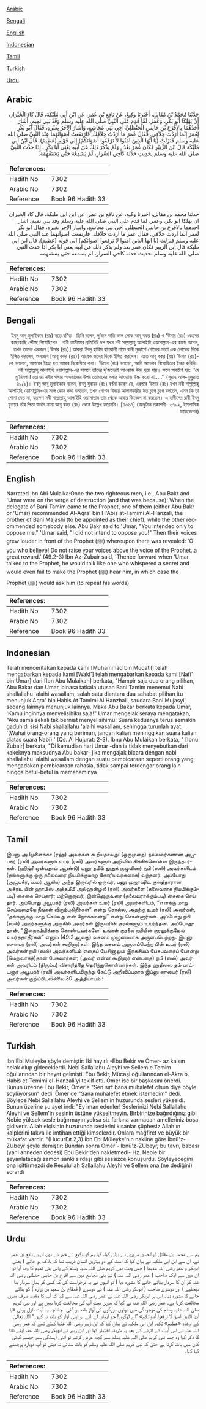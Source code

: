 [Arabic](#arabic)

[Bengali](#bengali)

[English](#english)

[Indonesian](#indonesian)

[Tamil](#tamil)

[Turkish](#turkish)

[Urdu](#urdu)

## Arabic


<div dir="rtl" lang="ar" style={{fontSize:'larger',backgroundColor:'#f8f9fa',padding:20}}>
حَدَّثَنَا مُحَمَّدُ بْنُ مُقَاتِلٍ، أَخْبَرَنَا وَكِيعٌ، عَنْ نَافِعِ بْنِ عُمَرَ، عَنِ ابْنِ أَبِي مُلَيْكَةَ، قَالَ كَادَ الْخَيِّرَانِ أَنْ يَهْلِكَا أَبُو بَكْرٍ، وَعُمَرُ، لَمَّا قَدِمَ عَلَى النَّبِيِّ صلى الله عليه وسلم وَفْدُ بَنِي تَمِيمٍ، أَشَارَ أَحَدُهُمَا بِالأَقْرَعِ بْنِ حَابِسٍ الْحَنْظَلِيِّ أَخِي بَنِي مُجَاشِعٍ، وَأَشَارَ الآخَرُ بِغَيْرِهِ، فَقَالَ أَبُو بَكْرٍ لِعُمَرَ إِنَّمَا أَرَدْتَ خِلاَفِي‏.‏ فَقَالَ عُمَرُ مَا أَرَدْتُ خِلاَفَكَ‏.‏ فَارْتَفَعَتْ أَصْوَاتُهُمَا عِنْدَ النَّبِيِّ صلى الله عليه وسلم فَنَزَلَتْ ‏(‏يَا أَيُّهَا الَّذِينَ آمَنُوا لاَ تَرْفَعُوا أَصْوَاتَكُمْ‏)‏ إِلَى قَوْلِهِ ‏(‏عَظِيمٌ‏)‏‏.‏ قَالَ ابْنُ أَبِي مُلَيْكَةَ قَالَ ابْنُ الزُّبَيْرِ فَكَانَ عُمَرُ بَعْدُ ـ وَلَمْ يَذْكُرْ ذَلِكَ عَنْ أَبِيهِ يَعْنِي أَبَا بَكْرٍ ـ إِذَا حَدَّثَ النَّبِيَّ صلى الله عليه وسلم بِحَدِيثٍ حَدَّثَهُ كَأَخِي السِّرَارِ، لَمْ يُسْمِعْهُ حَتَّى يَسْتَفْهِمَهُ‏.‏
</div>
<div style={{backgroundColor:'#f8f9fa',padding:20, marginBottom: 10}}><table> <thead> <tr> <th>References:</th> <th></th> </tr> </thead> <tbody><tr><td>Hadith No</td><td>7302</td></tr><tr><td>Arabic No</td><td>7302</td></tr><tr><td>Reference</td><td>Book 96 Hadith 33</td></tr></tbody></table></div>


<div dir="rtl" lang="ar" style={{fontSize:'larger',backgroundColor:'#f8f9fa',padding:20}}>
حدثنا محمد بن مقاتل، اخبرنا وكيع، عن نافع بن عمر، عن ابن ابي مليكة، قال كاد الخيران ان يهلكا ابو بكر، وعمر، لما قدم على النبي صلى الله عليه وسلم وفد بني تميم، اشار احدهما بالاقرع بن حابس الحنظلي اخي بني مجاشع، واشار الاخر بغيره، فقال ابو بكر لعمر انما اردت خلافي. فقال عمر ما اردت خلافك. فارتفعت اصواتهما عند النبي صلى الله عليه وسلم فنزلت (يا ايها الذين امنوا لا ترفعوا اصواتكم) الى قوله (عظيم). قال ابن ابي مليكة قال ابن الزبير فكان عمر بعد ولم يذكر ذلك عن ابيه يعني ابا بكر اذا حدث النبي صلى الله عليه وسلم بحديث حدثه كاخي السرار، لم يسمعه حتى يستفهمه
</div>
<div style={{backgroundColor:'#f8f9fa',padding:20, marginBottom: 10}}><table> <thead> <tr> <th>References:</th> <th></th> </tr> </thead> <tbody><tr><td>Hadith No</td><td>7302</td></tr><tr><td>Arabic No</td><td>7302</td></tr><tr><td>Reference</td><td>Book 96 Hadith 33</td></tr></tbody></table></div>

## Bengali


<div dir="rtl" lang="bn" style={{fontSize:'larger',backgroundColor:'#f8f9fa',padding:20}}>
ইবনু আবূ মুলাইকাহ (রাঃ) হতে বর্ণিত। তিনি বলেন, দু’জন অতি ভাল লোক আবূ বকর (রাঃ) ও ‘উমার (রাঃ) ধ্বংসের কাছাকাছি পৌঁছে গিয়েছিলেন। বানী তামীমের প্রতিনিধি দল যখন নবী সাল্লাল্লাহু আলাইহি ওয়াসাল্লাম-এর কাছে আসল, তখন তাদের একজন [‘উমার (রাঃ)] আকরা ইবনু হাবিস হানযালী নামে বানী মুজাশে গোত্রের ভ্রাতা এক লোকের দিকে ইঙ্গিত করলেন, অন্যজন [আবূ বকর (রাঃ)] আরেক জনের দিকে ইঙ্গিত করলেন। এতে আবূ বকর (রাঃ) ‘উমার (রাঃ)-কে বললেন, আপনার ইচ্ছা হল আমার বিরোধিতা করা। ‘উমার (রাঃ) বললেন, আমি আপনার বিরোধিতার ইচ্ছা করিনি। নবী সাল্লাল্লাহু আলাইহি ওয়াসাল্লাম-এর সামনে তাঁদের দু’জনেরই আওয়াজ উচ্চ হয়ে যায়। ফলে অবতীর্ণ হয়: ‘‘হে মু’মিনগণ! তোমরা নবীর গলার আওয়াজের উপর তোমাদের গলার আওয়াজ উচ্চ করো না.....’’ (সূরাহ আল-হুজুরাত ৪৯/২)। ইবনু আবূ মুলাইকাহ বলেন, ইবনু যুবায়র (রাঃ) বর্ণনা করেন যে, এরপরে ‘উমার (রাঃ) যখন নবী সাল্লাল্লাহু আলাইহি ওয়াসাল্লাম-এর সঙ্গে কোন কথা বলতেন, তখন গোপন বিষয়ে আলাপকারীর মত চুপে চুপে বলতেন, এমন কি তা শোনা যেত না, যতক্ষণ নবী সাল্লাল্লাহু আলাইহি ওয়াসাল্লাম তার থেকে আবার জিজ্ঞেস না করতেন। এ হাদীসের রাবী ইবনু যুবায়র তাঁর পিতা অর্থাৎ নানা আবূ বকর (রাঃ) থেকে উল্লেখ করেননি। [৪৩৬৭] (আধুনিক প্রকাশনী- ৬৭৯২, ইসলামিক ফাউন্ডেশন)
</div>
<div style={{backgroundColor:'#f8f9fa',padding:20, marginBottom: 10}}><table> <thead> <tr> <th>References:</th> <th></th> </tr> </thead> <tbody><tr><td>Hadith No</td><td>7302</td></tr><tr><td>Arabic No</td><td>7302</td></tr><tr><td>Reference</td><td>Book 96 Hadith 33</td></tr></tbody></table></div>

## English


<div dir="ltr" lang="en" style={{fontSize:'larger',backgroundColor:'#f8f9fa',padding:20}}>
Narrated Ibn Abi Mulaika:Once the two righteous men, i.e., Abu Bakr and 'Umar were on the verge of destruction (and that was because): When the delegate of Bani Tamim came to the Prophet, one of them (either Abu Bakr or 'Umar) recommended Al-Aqra' bin H'Abis at-Tamimi Al-Hanzali, the brother of Bani Majashi (to be appointed as their chief), while the other recommended somebody else. Abu Bakr said to 'Umar, "You intended only to oppose me." 'Umar said, "I did not intend to oppose you!" Then their voices grew louder in front of the Prophet (ﷺ) whereupon there was revealed: 'O you who believe! Do not raise your voices above the voice of the Prophet..a great reward.' (49.2-3) Ibn Az-Zubair said, 'Thence forward when 'Umar talked to the Prophet, he would talk like one who whispered a secret and would even fail to make the Prophet (ﷺ) hear him, in which case the Prophet (ﷺ) would ask him (to repeat his words)
</div>
<div style={{backgroundColor:'#f8f9fa',padding:20, marginBottom: 10}}><table> <thead> <tr> <th>References:</th> <th></th> </tr> </thead> <tbody><tr><td>Hadith No</td><td>7302</td></tr><tr><td>Arabic No</td><td>7302</td></tr><tr><td>Reference</td><td>Book 96 Hadith 33</td></tr></tbody></table></div>

## Indonesian


<div dir="ltr" lang="id" style={{fontSize:'larger',backgroundColor:'#f8f9fa',padding:20}}>
Telah menceritakan kepada kami [Muhammad bin Muqatil] telah mengabarkan kepada kami [Waki'] telah mengabarkan kepada kami [Nafi' bin Umar] dari [Ibn Abu Mulaikah] berkata, "Hampir saja dua orang pilihan, Abu Bakar dan Umar, binasa tatkala utusan Bani Tamim menemui Nabi shallallahu 'alaihi wasallam, salah satu diantara dua sahabat pilihan itu menunjuk Aqra' bin Habis At Tamimi Al Hanzhali, saudara Bani Mujasyi', sedang lainnya menunjuk lainnya. Maka Abu Bakar berkata kepada Umar, 'Kamu inginnya menyelisihiku saja!" Umar mengelak seraya mengatakan, "Aku sama sekali tak berniat menyelisihimu! Suara keduanya terus semakin gaduh di sisi Nabi shallallahu 'alaihi wasallam, sehingga turunlah ayat: '(Wahai orang-orang yang beriman, jangan kalian meninggikan suara kalian diatas suara Nabi) ' (Qs. Al Hujurat: 2-3). Ibnu Abu Mulaikah berkata, " [Ibnu Zubair] berkata, "Di kemudian hari Umar -dan ia tidak menyebutkan dari kakeknya maksudnya Abu bakar- jika mengajak bicara dengan nabi shallallahu 'alaihi wasallam dengan suatu pembicaraan seperti orang yang mengadakan pembicaraan rahasia, tidak sampai terdengar orang lain hingga betul-betul ia memahaminya
</div>
<div style={{backgroundColor:'#f8f9fa',padding:20, marginBottom: 10}}><table> <thead> <tr> <th>References:</th> <th></th> </tr> </thead> <tbody><tr><td>Hadith No</td><td>7302</td></tr><tr><td>Arabic No</td><td>7302</td></tr><tr><td>Reference</td><td>Book 96 Hadith 33</td></tr></tbody></table></div>

## Tamil


<div dir="ltr" lang="ta" style={{fontSize:'larger',backgroundColor:'#f8f9fa',padding:20}}>
இப்னு அபீமுளைக்கா (ரஹ்) அவர்கள் கூறியதாவது: (ஒருமுறை) நல்லவர்களான அபூபக்ர் (ரலி) அவர்களும் உமர் (ரலி) அவர்களும் அழிவில் சிக்கிக்கொள்ள இருந்தார்கள். (ஹிஜ்ரீ ஒன்பதாம் ஆண்டு) பனூ தமீம் தூதுக் குழுவினர் நபி (ஸல்) அவர்களிடம் (தங்களுக்கு ஒரு தலைவரை நியமிக்குமாறு கோரியவர்களாக) வந்தனர். அப்போது (அபூபக்ர், உமர் ஆகிய) அந்த இருவரில் ஒருவர், பனூ முஜாஷிஉ குலத்தாரான அக்ரஉ பின் ஹாபிஸ் அத்தமீமீ அல்ஹன்ழலீ (ரலி) அவர்களை (தலைவராக நியமிக்கும்படி) சைகை செய்தார்; மற்றொருவர், இன்னொருவரை (தலைவராக்கும்படி) சைகை செய்தார். அப்போது அபூபக்ர் (ரலி) அவர்கள் உமர் (ரலி) அவர்களிடம், “எனக்கு மாறு செய்வதையே நீங்கள் விரும்புகிறீர்கள்” என்று சொல்ல, அதற்கு உமர் (ரலி) அவர்கள், “தங்களுக்கு மாறு செய்வது என் நோக்கமன்று” என்று சொன்னார்கள். அப்போது நபி (ஸல்) அவர்களுக்கு அருகில் அவர்கள் இருவரின் குரல்களும் உயர்ந்தன. அப்போதுதான், “இறைநம்பிக்கை கொண்டவர்களே! உங்கள் குரலை நபியின் குரலுக்குமேல் உயர்த்தாதீர்கள்” எனும் (49:2ஆவது) வசனம் முழுமையாக அருளப்பெற்றது. இப்னு ஸுபைர் (ரலி) அவர்கள் கூறினார்கள்: இந்த வசனம் அருளப்பெற்ற பின் உமர் (ரலி) அவர்கள் நபி (ஸல்) அவர்களிடம் எதைப் பேசினாலும் இரகசியம் பேசுபவரைப் போன்று (மெதுவாகத்)தான் பேசுவார்கள்; (அவர் என்ன கூறினார் என்பதை) நபி (ஸல்) அவர்கள் அவரிடம் (திரும்ப) விசாரித்தே தெரிந்துகொள்வார்கள். இந்த ஹதீஸை தம் பாட்டனார் அபூபக்ர் (ரலி) அவர்களிடமிருந்து கேட்டு அறிவிப்பதாக இப்னு ஸுபைர் (ரலி) அவர்கள் குறிப்பிடவில்லை.30 அத்தியாயம் :
</div>
<div style={{backgroundColor:'#f8f9fa',padding:20, marginBottom: 10}}><table> <thead> <tr> <th>References:</th> <th></th> </tr> </thead> <tbody><tr><td>Hadith No</td><td>7302</td></tr><tr><td>Arabic No</td><td>7302</td></tr><tr><td>Reference</td><td>Book 96 Hadith 33</td></tr></tbody></table></div>

## Turkish


<div dir="ltr" lang="tr" style={{fontSize:'larger',backgroundColor:'#f8f9fa',padding:20}}>
İbn Ebi Muleyke şöyle demiştir: İki hayırlı -Ebu Bekir ve Ömer- az kalsın helak olup gideceklerdi. Nebi Sallallahu Aleyhi ve Sellem'e Temim oğullarından bir heyet gelmişti. Ebu Bekir, Mücaşi oğullarından el-Akra b. Habis et-Temimi el-Hanzali'yi teklif etti. Ömer ise bir başkasını önerdi. Bunun üzerine Ebu Bekir, Ömer'e "Sen sırf bana muhalefet olsun diye böyle söylüyorsun" dedi. Ömer de "Sana muhalefet etmek istemedim" dedi. Böylece Nebi Sallallahu Aleyhi ve Sellem'in huzurunda sesleri yükseldi. Bunun üzerine şu ayet indi: "Ey iman edenler! Seslerinizi Nebi Sallallahu Aleyhi ve Sellem'in sesinin üstüne yükseltmeyin. Birbirinize bağırdığınız gibi Nebie yüksek sesle bağırmayın yoksa siz farkına varmadan amelleriniz boşa gidiverir. Allah elçisinin huzurunda seslerini kısanlar şüphesiz Allah'ın kalplerini takva ile imtihan ettiği kimselerdir. Onlara mağfiret ve büyük bir mükafat vardır. "(HucurEıt 2,3) İbn Ebi Müleyke'nin nakline göre İbnü'z-ZUbeyr şöyle demiştir: Bundan sonra Ömer - İbnü'z-ZUbeyr, bu tavrı, babası (yani anneden dedesi) Ebu Bekir'den nakletmedi- Hz. Nebie bir şeyanlatacağı zamcn sanki sırdaşı gibi sessizce konuşurdu. Söyleyeceğini ona işittirmezdi de Resulullah Sallallahu Aleyhi ve Sellem ona (ne dediğini) sorardı
</div>
<div style={{backgroundColor:'#f8f9fa',padding:20, marginBottom: 10}}><table> <thead> <tr> <th>References:</th> <th></th> </tr> </thead> <tbody><tr><td>Hadith No</td><td>7302</td></tr><tr><td>Arabic No</td><td>7302</td></tr><tr><td>Reference</td><td>Book 96 Hadith 33</td></tr></tbody></table></div>

## Urdu


<div dir="rtl" lang="ur" style={{fontSize:'larger',backgroundColor:'#f8f9fa',padding:20}}>
ہم سے محمد بن مقاتل ابوالحسن مروزی نے بیان کیا، کہا ہم کو وکیع نے خبر نے دی، انہیں نافع بن عمر نے، ان سے ابن ابی ملکیہ نے بیان کیا کہ امت کے دو بہترین انسان قریب تھا کہ ہلاک ہو جاتے ( یعنی ابوبکر و عمر رضی اللہ عنہما ) جس وقت نبی کریم صلی اللہ علیہ وسلم کے پاس بنی تمیم کا وفد آیا تو ان میں سے ایک صاحب ( عمر رضی اللہ عنہ ) نے بنی مجاشع میں سے اقرع بن حابس حنظلی رضی اللہ عنہ کو ان کا سردار بنائے جانے کا مشورہ دیا ( تو انہوں نے یہ درخواست کی کہ کسی کو ہمارا سردار بنا دیجئیے ) اور دوسرے صاحب ( ابوبکر رضی اللہ عنہ ) نے دوسرے ( قعقاع بن سعید بن زرارہ ) کو بنائے جانے کا مشورہ دیا۔ اس پر ابوبکر رضی اللہ عنہ نے عمر رضی اللہ عنہ سے کہا کہ آپ کا مقصد صرف میری مخالفت کرنا ہے۔ عمر رضی اللہ عنہ نے کہا کہ میری نیت آپ کی مخالفت کرنا نہیں ہے اور نبی کریم صلی اللہ علیہ وسلم کی موجودگی میں دونوں بزرگوں کی آواز بلند ہو گئی۔ چنانچہ یہ آیت نازل ہوئی «يا أيها الذين آمنوا لا ترفعوا أصواتكم‏» ”اے لوگوں! جو ایمان لے آئے ہو اپنی آواز کو بلند نہ کرو۔“ اللہ تعالیٰ کے ارشاد «عظيم‏» تک۔ ابن ابی ملکیہ نے بیان کیا کہ ابن زبیر رضی اللہ عنہا کہتے تھے کہ عمر رضی اللہ عنہ نے اس آیت کے اترنے کے بعد یہ طریقہ اختیار کیا اور ابن زبیر نے ابوبکر رضی اللہ عنہ اپنے نانا کا ذکر کیا وہ جب نبی کریم صلی اللہ علیہ وسلم سے کچھ عرض کرتے تو اتنی آہستگی سے جیسے کوئی کان میں بات کرتا ہے حتیٰ کہ نبی کریم صلی اللہ علیہ وسلم کو بات سنائی نہ دیتی تو آپ دوبارہ پوچھتے کیا کہا۔
</div>
<div style={{backgroundColor:'#f8f9fa',padding:20, marginBottom: 10}}><table> <thead> <tr> <th>References:</th> <th></th> </tr> </thead> <tbody><tr><td>Hadith No</td><td>7302</td></tr><tr><td>Arabic No</td><td>7302</td></tr><tr><td>Reference</td><td>Book 96 Hadith 33</td></tr></tbody></table></div>